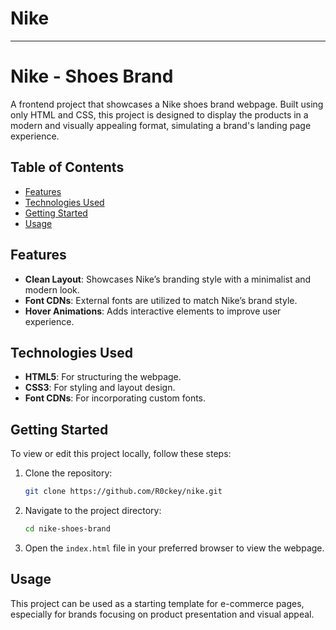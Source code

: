 # Nike
  ----

# Nike - Shoes Brand

A frontend project that showcases a Nike shoes brand webpage. Built using only HTML and CSS, this project is designed to display the products in a modern and visually appealing format, simulating a brand's landing page experience.

## Table of Contents

- [Features](#features)
- [Technologies Used](#technologies-used)
- [Getting Started](#getting-started)
- [Usage](#usage)


## Features

- **Clean Layout**: Showcases Nike’s branding style with a minimalist and modern look.
- **Font CDNs**: External fonts are utilized to match Nike’s brand style.
- **Hover Animations**: Adds interactive elements to improve user experience.

## Technologies Used

- **HTML5**: For structuring the webpage.
- **CSS3**: For styling and layout design.
- **Font CDNs**: For incorporating custom fonts.

## Getting Started

To view or edit this project locally, follow these steps:

1. Clone the repository:
   ```bash
   git clone https://github.com/R0ckey/nike.git
   ```
2. Navigate to the project directory:
   ```bash
   cd nike-shoes-brand
   ```
3. Open the `index.html` file in your preferred browser to view the webpage.

## Usage

This project can be used as a starting template for e-commerce pages, especially for brands focusing on product presentation and visual appeal.
